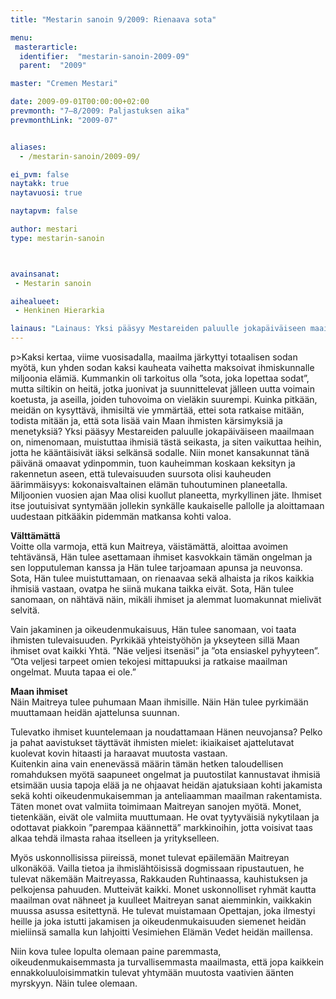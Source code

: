 ```yaml
---
title: "Mestarin sanoin 9/2009: Rienaava sota"

menu:
 masterarticle:
  identifier:  "mestarin-sanoin-2009-09"
  parent:  "2009"

master: "Cremen Mestari"

date: 2009-09-01T00:00:00+02:00
prevmonth: "7–8/2009: Paljastuksen aika"
prevmonthLink: "2009-07"


aliases:
  - /mestarin-sanoin/2009-09/

ei_pvm: false
naytakk: true
naytavuosi: true

naytapvm: false

author: mestari
type: mestarin-sanoin



avainsanat:
 - Mestarin sanoin

aihealueet:
 - Henkinen Hierarkia

lainaus: "Lainaus: Yksi pääsyy Mestareiden paluulle jokapäiväiseen maailmaan on, nimenomaan, muistuttaa ihmisiä tästä seikasta, ja siten vaikuttaa heihin, jotta he kääntäisivät iäksi selkänsä sodalle."
---
```

p>Kaksi kertaa, viime vuosisadalla, maailma järkyttyi totaalisen sodan myötä, kun yhden sodan kaksi kauheata vaihetta maksoivat ihmiskunnalle miljoonia elämiä. Kummankin oli tarkoitus olla &#8221;sota, joka lopettaa sodat&#8221;, mutta siltikin on heitä, jotka juonivat ja suunnittelevat jälleen uutta voimain koetusta, ja aseilla, joiden tuhovoima on vieläkin suurempi. Kuinka pitkään, meidän on kysyttävä, ihmisiltä vie ymmärtää, ettei sota ratkaise mitään, todista mitään ja, että sota lisää vain Maan ihmisten kärsimyksiä ja menetyksiä? Yksi pääsyy Mestareiden paluulle jokapäiväiseen maailmaan on, nimenomaan, muistuttaa ihmisiä tästä seikasta, ja siten vaikuttaa heihin, jotta he kääntäisivät iäksi selkänsä sodalle. Niin monet kansakunnat tänä päivänä omaavat ydinpommin, tuon kauheimman koskaan keksityn ja rakennetun aseen, että tulevaisuuden suursota olisi kauheuden äärimmäisyys: kokonaisvaltainen elämän tuhoutuminen planeetalla. Miljoonien vuosien ajan Maa olisi kuollut planeetta, myrkyllinen jäte. Ihmiset itse joutuisivat syntymään jollekin synkälle kaukaiselle pallolle ja aloittamaan uudestaan pitkääkin pidemmän matkansa kohti valoa.</p>
<p><strong>Välttämättä</strong><br />
Voitte olla varmoja, että kun Maitreya, väistämättä, aloittaa avoimen tehtävänsä, Hän tulee asettamaan ihmiset kasvokkain tämän ongelman ja sen lopputuleman kanssa ja Hän tulee tarjoamaan apunsa ja neuvonsa. Sota, Hän tulee muistuttamaan, on rienaavaa sekä alhaista ja rikos kaikkia ihmisiä vastaan, ovatpa he siinä mukana taikka eivät. Sota, Hän tulee sanomaan, on nähtävä näin, mikäli ihmiset ja alemmat luomakunnat mielivät selvitä.</p>
<p>Vain jakaminen ja oikeudenmukaisuus, Hän tulee sanomaan, voi taata ihmisten tulevaisuuden. Pyrkikää yhteistyöhön ja ykseyteen sillä Maan ihmiset ovat kaikki Yhtä. &#8221;Näe veljesi itsenäsi&#8221; ja &#8221;ota ensiaskel pyhyyteen&#8221;. &#8221;Ota veljesi tarpeet omien tekojesi mittapuuksi ja ratkaise maailman ongelmat. Muuta tapaa ei ole.&#8221;</p>
<p><strong>Maan ihmiset</strong><br />
Näin Maitreya tulee puhumaan Maan ihmisille. Näin Hän tulee pyrkimään muuttamaan heidän ajattelunsa suunnan.</p>
<p>Tulevatko ihmiset kuuntelemaan ja noudattamaan Hänen neuvojansa? Pelko ja pahat aavistukset täyttävät ihmisten mielet: ikiaikaiset ajattelutavat kuolevat kovin hitaasti ja haraavat muutosta vastaan.<br />
Kuitenkin aina vain enenevässä määrin tämän hetken taloudellisen romahduksen myötä saapuneet ongelmat ja puutostilat kannustavat ihmisiä etsimään uusia tapoja elää ja ne ohjaavat heidän ajatuksiaan kohti jakamista sekä kohti oikeudenmukaisemman ja anteliaamman maailman rakentamista. Täten monet ovat valmiita toimimaan Maitreyan sanojen myötä. Monet, tietenkään, eivät ole valmiita muuttumaan. He ovat tyytyväisiä nykytilaan ja odottavat piakkoin &#8221;parempaa käännettä&#8221; markkinoihin, jotta voisivat taas alkaa tehdä ilmasta rahaa itselleen ja yritykselleen.</p>
<p>Myös uskonnollisissa piireissä, monet tulevat epäilemään Maitreyan ulkonäköä. Vailla tietoa ja ihmislähtöisissä dogmissaan ripustautuen, he tulevat näkemään Maitreyassa, Rakkauden Ruhtinaassa, kauhistuksen ja pelkojensa pahuuden. Mutteivät kaikki. Monet uskonnolliset ryhmät kautta maailman ovat nähneet ja kuulleet Maitreyan sanat aiemminkin, vaikkakin muussa asussa esitettynä. He tulevat muistamaan Opettajan, joka ilmestyi heille ja joka istutti jakamisen ja oikeudenmukaisuuden siemenet heidän mieliinsä samalla kun lahjoitti Vesimiehen Elämän Vedet heidän maillensa.</p>
<p>Niin kova tulee lopulta olemaan paine paremmasta, oikeudenmukaisemmasta ja turvallisemmasta maailmasta, että jopa kaikkein ennakkoluuloisimmatkin tulevat yhtymään muutosta vaativien äänten myrskyyn. Näin tulee olemaan.</p>